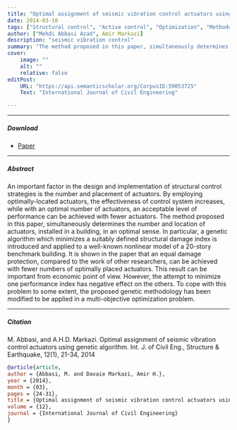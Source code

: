 ```yaml
---
title: "Optimal assignment of seismic vibration control actuators using genetic algorithm" 
date: 2014-03-10
tags: ["Structural control", "Active control", "Optimization", "Methodology", "Genetic algorithms"]
author: ["Mehdi Abbasi Azad", Amir Markazi]
description: "seismic vibration control"
summary: "The method proposed in this paper, simultaneously determines the number and location of actuators, installed in a building, in an optimal sense." 
cover:
    image: ""
    alt: ""
    relative: false
editPost:
    URL: "https://api.semanticscholar.org/CorpusID:59053725"
    Text: "International Journal of Civil Engineering"

---
```


---

##### Download

+ [Paper](seismic-paper.pdf)
<!-- + [Online appendix](appendix1.pdf)
+ [Code and data](https://github.com/pmichaillat/job-rationing) -->

---

##### Abstract

An important factor in the design and implementation of structural control strategies is the number and placement of actuators. By employing optimally-located actuators, the effectiveness of control system increases, while with an optimal number of actuators, an acceptable level of performance can be achieved with fewer actuators. The method proposed in this paper, simultaneously determines the number and location of actuators, installed in a building, in an optimal sense. In particular, a genetic algorithm which minimizes a suitably defined structural damage index is introduced and applied to a 
well-known nonlinear model of a 20-story benchmark building. It is shown in the paper that an equal damage protection, compared to the work of other researchers, can be achieved with fewer numbers of optimally placed actuators. This result can be important from economic point of view. However, the attempt to minimize one performance index has negative effect on the others. To cope with this problem to some extent, the proposed genetic methodology has been modified to be applied in a 
multi-objective optimization problem.

---

<!-- ##### Figure X: Figure caption -->

<!-- ![](paper1.png) -->

<!-- --- -->

##### Citation

M. Abbasi, and A.H.D. Markazi. Optimal assignment of seismic vibration control actuators using genetic
algorithm. Int. J. of Civil Eng., Structure & Earthquake, 12(1), 21-34, 2014

```BibTeX
@article{article,
author = {Abbasi, M. and Davaie Markazi, Amir H.},
year = {2014},
month = {03},
pages = {24-31},
title = {Optimal assignment of seismic vibration control actuators using genetic algorithm},
volume = {12},
journal = {International Journal of Civil Engineering}
}
```



<!-- ##### Related material -->
<!-- 
+ [Presentation slides](presentation1.pdf) -->
<!-- + [Dissertation title](https://escholarship.org/uc/item/7jr3m96r) – PhD dissertation on which this paper is based. -->
<!-- + [Column title](https://cep.lse.ac.uk/pubs/download/cp365.pdf) – Nontechnical column describing the paper. -->

